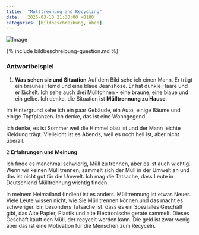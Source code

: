 ```yaml
---
title:  "Mülltrennung and Recycling"
date:   2025-03-10 21:30:00 +0100
categories: [bildbeschreibung, üben]
---
```


![Image]({{site.baseurl}}/uploads/MullRecycling.png)

{% include bildbeschreibung-question.md %}

### Antwortbeispiel ###

1. **Was sehen sie und Situation**
Auf dem Bild sehe ich einen Mann. Er trägt ein braunes Hemd und eine blaue Jeanshose. Er hat dunkle Haare und er lächelt. Ich sehe auch drei Mülltonnen - eine braune, eine blaue und ein gelbe. Ich denke, die Situation ist **Mülltrennung zu Hause**. 

Im Hintergrund sehe ich ein paar Gebäude, ein Auto, einige Bäume und einige Topfplanzen. Ich denke, das ist eine Wohngegend. 

Ich denke, es ist Sommer weil die Himmel blau ist und der Mann leichte Kleidung trägt. Vielleicht ist es Abends, weil es noch hell ist, aber nicht überall. 

2  **Erfahrungen und Meinung**

Ich finde es manchmal schwierig, Müll zu trennen, aber es ist auch wichtig. Wenn wir keinen Müll trennen, sammelt sich der Müll in der Umwelt an und das ist nicht gut für die Umwelt. Ich mag die Tatsache, dass Leute in Deutschland Mülltrennung wichtig finden. 

In meinem Heimatland (Indien) ist es anders. Mülltrennung ist etwas Neues. Viele Leute wissen nicht, wie Sie Müll trennen können und das macht es schweriger. Ein besonders Tatsache ist. dass es ein Spezialles Geschäft gibt, das Alte Papier, Plastik und alte Electronische gerate sammelt. Dieses Geschäft kauft den Müll, der recycelt werden kann. Die geld ist zwar wenig aber das ist eine Motivation für die Menschen zum Recyceln.
